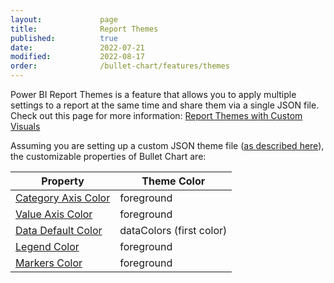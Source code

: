 ```yaml
---
layout:             page
title:              Report Themes
published:          true
date:               2022-07-21
modified:           2022-08-17
order:              /bullet-chart/features/themes
---
```


Power BI Report Themes is a feature that allows you to apply multiple settings to a report at the same time and share them via a single JSON file. Check out this page for more information: [Report Themes with Custom Visuals](../../features/themes.md)

Assuming you are setting up a custom JSON theme file ([as described here](https://docs.microsoft.com/en-us/power-bi/create-reports/desktop-report-themes#setting-theme-colors)), the customizable properties of Bullet Chart are:

| Property | Theme Color |
| -------- | ----------- |
| [Category Axis Color](../options/category-axis/color.md)                  | foreground |
| [Value Axis Color](../options/value-axis/color.md)                        | foreground |
| [Data Default Color ](../options/data-colors/index.md#default-color)      | dataColors (first color) |
| [Legend Color](../options/legend/color.md)                                | foreground |
| [Markers Color](../options/targets/color.md)                              | foreground |

